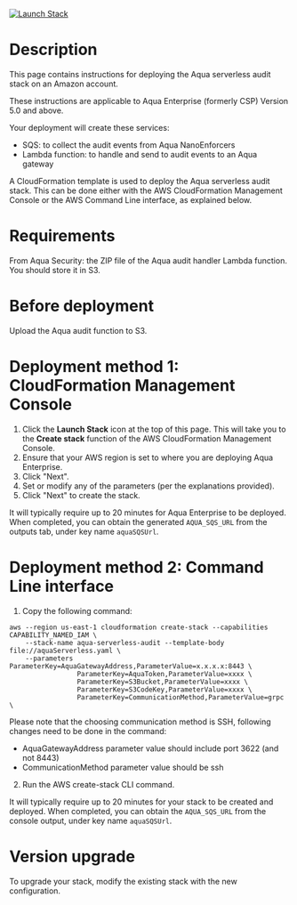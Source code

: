 [![Launch Stack](https://s3.amazonaws.com/cloudformation-examples/cloudformation-launch-stack.png)](https://console.aws.amazon.com/cloudformation/home?#/stacks/new?stackName=aqua-serverless&templateURL=https://s3.amazonaws.com/aqua-security-public/aquaServerless.yaml)

# Description

This page contains instructions for deploying the Aqua serverless audit stack on an Amazon account.

These instructions are applicable to Aqua Enterprise (formerly CSP) Version 5.0 and above.

Your deployment will create these services:
 - SQS: to collect the audit events from Aqua NanoEnforcers
 - Lambda function: to handle and send to audit events to an Aqua gateway

A CloudFormation template is used to deploy the Aqua serverless audit stack. This can be done either with the AWS CloudFormation Management Console or the AWS Command Line interface, as explained below.

# Requirements

From Aqua Security: the ZIP file of the Aqua audit handler Lambda function. You should store it in S3.

# Before deployment

Upload the Aqua audit function to S3.

# Deployment method 1: CloudFormation Management Console

 1. Click the <b>Launch Stack</b> icon at the top of this page. This will take you to the <b>Create stack</b> function of the AWS CloudFormation Management Console.
 2. Ensure that your AWS region is set to where you are deploying Aqua Enterprise.
 3. Click "Next".
 4. Set or modify any of the parameters (per the explanations provided).
 5. Click "Next" to create the stack.

It will typically require up to 20 minutes for Aqua Enterprise to be deployed.
When completed, you can obtain the generated `AQUA_SQS_URL` from the outputs tab, under key name `aquaSQSUrl`.

# Deployment method 2: Command Line interface

1. Copy the following command:
```
aws --region us-east-1 cloudformation create-stack --capabilities CAPABILITY_NAMED_IAM \
    --stack-name aqua-serverless-audit --template-body file://aquaServerless.yaml \
    --parameters ParameterKey=AquaGatewayAddress,ParameterValue=x.x.x.x:8443 \
                 ParameterKey=AquaToken,ParameterValue=xxxx \
                 ParameterKey=S3Bucket,ParameterValue=xxxx \ 
                 ParameterKey=S3CodeKey,ParameterValue=xxxx \
                 ParameterKey=CommunicationMethod,ParameterValue=grpc \
```
Please note that the choosing communication method is SSH, following changes need to be done in the command:
* AquaGatewayAddress parameter value should include port 3622 (and not 8443)
* CommunicationMethod parameter value should be ssh


2. Run the AWS create-stack CLI command.

It will typically require up to 20 minutes for your stack to be created and deployed.
When completed, you can obtain the `AQUA_SQS_URL` from the console output, under key name `aquaSQSUrl`.

# Version upgrade

To upgrade your stack, modify the existing stack with the new configuration.
